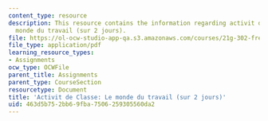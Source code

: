 ```yaml
---
content_type: resource
description: This resource contains the information regarding activit de classe le
  monde du travail (sur 2 jours).
file: https://ol-ocw-studio-app-qa.s3.amazonaws.com/courses/21g-302-french-ii-fall-2004/463d5b752bb69fba7506259305560da2_MIT21G_302_F04_Classe_T.pdf
file_type: application/pdf
learning_resource_types:
- Assignments
ocw_type: OCWFile
parent_title: Assignments
parent_type: CourseSection
resourcetype: Document
title: 'Activit de Classe: Le monde du travail (sur 2 jours)'
uid: 463d5b75-2bb6-9fba-7506-259305560da2
---
```

